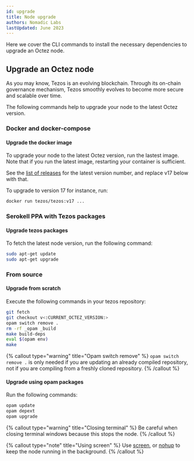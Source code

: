 ```yaml
---
id: upgrade
title: Node upgrade
authors: Nomadic Labs
lastUpdated: June 2023
---
```


Here we cover the CLI commands to install the necessary dependencies to upgrade an Octez node.

## Upgrade an Octez node

As you may know, Tezos is an evolving blockchain. Through its on-chain governance mechanism, Tezos smoothly evolves to become more secure and scalable
over time.

The following commands help to upgrade your node to the latest Octez version.

### Docker and docker-compose

#### Upgrade the docker image

To upgrade your node to the latest Octez version, run the lastest image. Note that if you run the latest image, restarting your container is sufficient.

See the [list of releases](https://tezos.gitlab.io/releases/releases.html) for the latest version number, and replace v17 below with that. 

To upgrade to version 17 for instance, run:

```bash
docker run tezos/tezos:v17 ...
```

### Serokell PPA with Tezos packages

#### Upgrade tezos packages

To fetch the latest node version, run the following command:

```bash
sudo apt-get update
sudo apt-get upgrade
```

### From source

#### Upgrade from scratch

Execute the following commands in your tezos repository:

```bash
git fetch
git checkout v<:CURRENT_OCTEZ_VERSION:>
opam switch remove .
rm -rf _opam _build
make build-deps
eval $(opam env)
make
```

{% callout type="warning" title="Opam switch remove" %}
`opam switch remove .` is only needed if you are updating an already compiled repository, not if you are compiling from a freshly cloned repository.
{% /callout %}

#### Upgrade using opam packages

Run the following commands:

```bash
opam update
opam depext
opam upgrade
```

{% callout type="warning" title="Closing terminal" %}
Be careful when closing terminal windows because this stops the node.
{% /callout %}

{% callout type="note" title="Using screen" %}
Use [screen](https://doc.ubuntu-fr.org/screen), or [nohup](https://www.computerhope.com/unix/unohup.htm) to keep the node running in the background.
{% /callout %}
